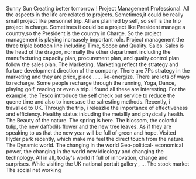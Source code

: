 Sunny Sun 
Creating better tomorrow !
Project Management Professional. All the aspects in the life are related to projects. Sometimes,it could be really small project like personnel trip. All are planned by self, so self is the trip project in charge. Sometimes it could be a project like President manage a country,so the President is the country in Charge. So the project management is playing increasely important role. Project managenent the three triple bottoon line including Time, Scope and Quality.
Sales. Sales is the head of the dragon, normally the other department including the manufacturing capacity plan, procurement plan, and quaity control plan follow the sales plan. The 
Marketing. Marketing reflect the strategy and furture development direction of the company. There are 7Ps strategy in the marketing and they are price, place ......
Re-energize. There are lots of ways to recharge. Some people recharge through the running, Yoga, Dance, playing golf, reading or even a trip. I found all these are interesting. For the example, the Tesco introduce the self check out service to reduce the quene time and also to incresase the salresting methods. Recently, i travalled to UK. Through the trip, i releazlie the importance of effectiveness and efficiency.
Healthy status inlcuding the metallly and physically health.
The Beauty of the nature. The spring is here. The blossom, the colorful tulip, the new daffodils flower and the new tree leaves. As if they are speaking to us that the new year will be full of green and hope. Visited Hyder park recently, which make me feel the direct touch from the nature.
The Dynamic world. The changing in the world Geo-political- economical power, the changing in the world new idieology and changing the technology. All in all, today's world if full of innovation, change and surprises. While visiting the UK national portait gallery , ...
The stock market
The social net working
